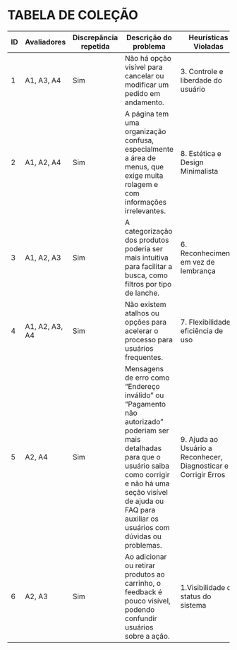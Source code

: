 
# TABELA DE COLEÇÃO

| ID  | Avaliadores | Discrepância repetida |Descrição do problema | Heurísticas Violadas | Severidade |
| --- | ----------  | --------------------- | ---------------------|-----------------------|------------|
| 1   | A1, A3, A4  | Sim                   | Não há opção visível para cancelar ou modificar um pedido em andamento.                     | 3. Controle e liberdade do usuário                     | 4           |
| 2   | A1, A2, A4  | Sim                    | A página tem uma organização confusa, especialmente a área de menus, que exige muita rolagem e com informações irrelevantes.                      |          8. Estética e Design Minimalista            |  3,4,3          |
| 3   |  A1, A2, A3 | Sim                    |  A categorização dos produtos poderia ser mais intuitiva para facilitar a busca, como filtros por tipo de lanche.                     | 6. Reconhecimento em vez de lembrança                     | 3           |
| 4   | A1, A2, A3, A4 | Sim                    | Não existem atalhos ou opções para acelerar o processo para usuários frequentes.  |7. Flexibilidade e eficiência de uso| 3,1,4,3           |
| 5   | A2, A4         | Sim                    | Mensagens de erro como “Endereço inválido” ou “Pagamento não autorizado” poderiam ser mais detalhadas para que o usuário saiba como corrigir e não há uma seção visível de ajuda ou FAQ para auxiliar os usuários com dúvidas ou problemas.                      |  9. Ajuda ao Usuário a Reconhecer, Diagnosticar e Corrigir Erros                    |  2,3          | 1. Visibilidade do Status do Sistema
| 6   | A2, A3         | Sim                    | Ao adicionar ou retirar produtos ao carrinho, o feedback é pouco visível, podendo confundir usuários sobre a ação.                      | 1.Visibilidade do status do sistema                      |  2,4          |


